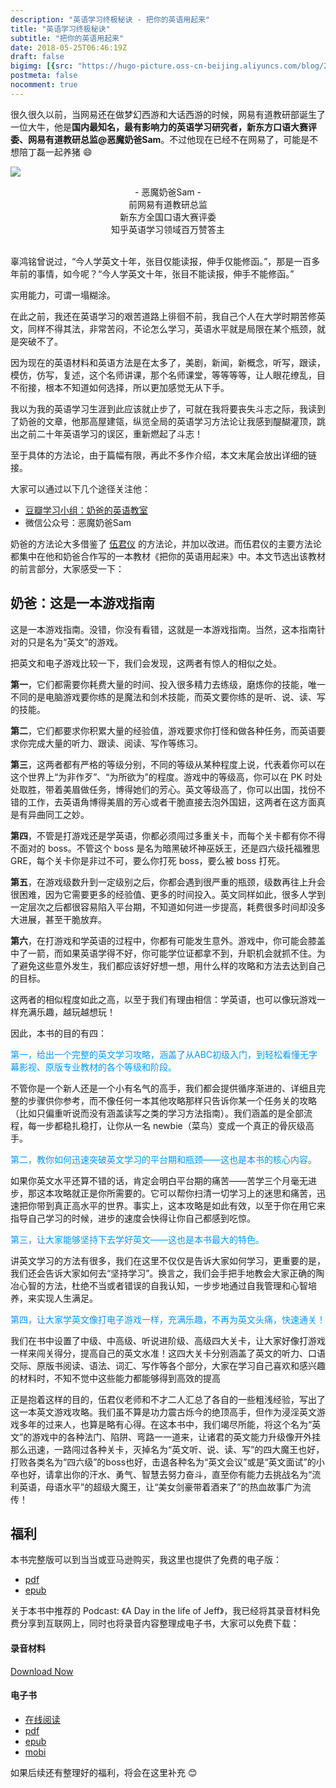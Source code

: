 ```yaml
---
description: "英语学习终极秘诀 - 把你的英语用起来"
title: "英语学习终极秘诀"
subtitle: "把你的英语用起来"
date: 2018-05-25T06:46:19Z
draft: false
bigimg: [{src: "https://hugo-picture.oss-cn-beijing.aliyuncs.com/blog/2019-04-27-080627.jpg"}]
postmeta: false
nocomment: true
---
```


很久很久以前，当网易还在做梦幻西游和大话西游的时候，网易有道教研部诞生了一位大牛，他是**国内最知名，最有影响力的英语学习研究者，新东方口语大赛评委、网易有道教研总监<span id="inline-purple">@恶魔奶爸Sam</span>**。不过他现在已经不在网易了，可能是不想陪丁磊一起养猪 :smile:

![](https://hugo-picture.oss-cn-beijing.aliyuncs.com/images/naiba.png?x-oss-process=image/resize,w_400)
<center>- 恶魔奶爸Sam -</center>
<center>前网易有道教研总监</center>
<center>新东方全国口语大赛评委</center>
<center>知乎英语学习领域百万赞答主</center>

<br />

辜鸿铭曾说过，“今人学英文十年，张目仅能读报，伸手仅能修函。”，那是一百多年前的事情，如今呢？“今人学英文十年，张目不能读报，伸手不能修函。”

实用能力，可谓一塌糊涂。

在此之前，我还在英语学习的艰苦道路上徘徊不前，我自己个人在大学时期苦修英文，同样不得其法，非常苦闷，不论怎么学习，英语水平就是局限在某个瓶颈，就是突破不了。

因为现在的英语材料和英语方法是在太多了，美剧，新闻，新概念，听写，跟读，模仿，仿写，复述，这个名师讲课，那个名师课堂，等等等等，让人眼花缭乱，目不衔接，根本不知道如何选择，所以更加感觉无从下手。

我以为我的英语学习生涯到此应该就止步了，可就在我将要丧失斗志之际，我读到了奶爸的文章，他那高屋建瓴，纵览全局的英语学习方法论让我感到醍醐灌顶，跳出之前二十年英语学习的误区，重新燃起了斗志！

至于具体的方法论，由于篇幅有限，再此不多作介绍，本文末尾会放出详细的链接。

大家可以通过以下几个途径关注他：

+ [豆瓣学习小组：奶爸的英语教室](https://site.douban.com/195274/)
+ 微信公众号：恶魔奶爸Sam

奶爸的方法论大多借鉴了 [伍君仪](http://blog.sina.com.cn/u/1264366955) 的方法论，并加以改进。而伍君仪的主要方法论都集中在他和奶爸合作写的一本教材《把你的英语用起来》中。本文节选出该教材的前言部分，大家感受一下：

## 奶爸：这是一本游戏指南

这是一本游戏指南。没错，你没有看错，这就是一本游戏指南。当然，这本指南针对的只是名为“英文”的游戏。

把英文和电子游戏比较一下，我们会发现，这两者有惊人的相似之处。

**第一**，它们都需要你耗费大量的时间、投入很多精力去练级，磨炼你的技能，唯一不同的是电脑游戏要你练的是魔法和剑术技能，而英文要你练的是听、说、读、写的技能。

**第二**，它们都要求你积累大量的经验值，游戏要求你打怪和做各种任务，而英语要求你完成大量的听力、跟读、阅读、写作等练习。

**第三**，这两者都有严格的等级分别，不同的等级从某种程度上说，代表着你可以在这个世界上“为非作歹”、“为所欲为”的程度。游戏中的等级高，你可以在 PK 时处处取胜，带着美眉做任务，博得她们的芳心。英文等级高了，你可以出国，找份不错的工作，去英语角博得美眉的芳心或者干脆直接去泡外国妞，这两者在这方面真是有异曲同工之妙。

**第四**，不管是打游戏还是学英语，你都必须闯过多重关卡，而每个关卡都有你不得不面对的 boss。不管这个 boss 是名为暗黑破坏神巫妖王，还是四六级托福雅思 GRE，每个关卡你是非过不可，要么你打死 boss，要么被 boss 打死。

**第五**，在游戏级数升到一定级别之后，你都会遇到很严重的瓶颈，级数再往上升会很困难，因为它需要更多的经验值、更多的时间投入。英文同样如此，很多人学到一定层次之后都很容易陷入平台期，不知道如何进一步提高，耗费很多时间却没多大进展，甚至干脆放弃。

**第六**，在打游戏和学英语的过程中，你都有可能发生意外。游戏中，你可能会膝盖中了一箭，而如果英语学得不好，你可能学位证都拿不到，升职机会就抓不住。为了避免这些意外发生，我们都应该好好想一想，用什么样的攻略和方法去达到自己的目标。

这两者的相似程度如此之高，以至于我们有理由相信：学英语，也可以像玩游戏一样充满乐趣，越玩越想玩！

因此，本书的目的有四：

<font color=#0099ff>第一，给出一个完整的英文学习攻略，涵盖了从ABC初级入门，到轻松看懂无字幕影视、原版专业教材的各个等级和阶段。</font>

不管你是一个新人还是一个小有名气的高手，我们都会提供循序渐进的、详细且完整的步骤供你参考，而不像任何一本其他攻略那样只告诉你某一个任务关的攻略（比如只偏重听说而没有涵盖读写之类的学习方法指南）。我们涵盖的是全部流程，每一步都稳扎稳打，让你从一名 newbie（菜鸟）变成一个真正的骨灰级高手。

<font color=#0099ff>第二，教你如何迅速突破英文学习的平台期和瓶颈——这也是本书的核心内容。</font>

如果你英文水平还算不错的话，肯定会明白平台期的痛苦——苦学三个月毫无进步，那这本攻略就正是你所需要的。它可以帮你扫清一切学习上的迷思和痛苦，迅速把你带到真正高水平的世界。事实上，这本攻略是如此有效，以至于你在用它来指导自己学习的时候，进步的速度会快得让你自己都感到吃惊。

<font color=#0099ff>第三，让大家能够坚持下去学好英文——这也是本书最大的特色。</font>

讲英文学习的方法有很多，我们在这里不仅仅是告诉大家如何学习，更重要的是，我们还会告诉大家如何去“坚持学习”。换言之，我们会手把手地教会大家正确的陶冶心智的方法，杜绝不当或者错误的自我认知，一步步地通过自我管理和心智培养，来实现人生满足。

<font color=#0099ff>第四，让大家学英文像打电子游戏一样，充满乐趣，不再为英文头痛，快速通关！</font>

我们在书中设置了中级、中高级、听说进阶级、高级四大关卡，让大家好像打游戏一样来闯关得分，提高自己的英文水准！这四大关卡分别涵盖了英文的听力、口语交际、原版书阅读、语法、词汇、写作等各个部分，大家在学习自己喜欢和感兴趣的材料时，不知不觉中这些能力都能够得到高效的提高

正是抱着这样的目的，伍君仪老师和不才二人汇总了各自的一些粗浅经验，写出了这一本英文游戏攻略。我们虽不算是功力震古烁今的绝顶高手，但作为浸淫英文游戏多年的过来人，也算是略有心得。在这本书中，我们竭尽所能，将这个名为“英文”的游戏中的各种法门、陷阱、弯路一一道来，让诸君的英文能力升级像开外挂那么迅速，一路闯过各种关卡，灭掉名为“英文听、说、读、写”的四大魔王也好，打败各类名为“四六级”的boss也好，击退各种名为“英文会议”或是“英文面试”的小卒也好，请拿出你的汗水、勇气、智慧去努力奋斗，直至你有能力去挑战名为“流利英语，母语水平”的超级大魔王，让“美女剑豪带着酒来了”的热血故事广为流传！

## 福利

本书完整版可以到当当或亚马逊购买，我这里也提供了免费的电子版：

+ [pdf](http://default-1252251317.cossh.myqcloud.com/%E6%8A%8A%E4%BD%A0%E7%9A%84%E8%8B%B1%E8%AF%AD%E7%94%A8%E8%B5%B7%E6%9D%A5.pdf)
+ [epub](http://default-1252251317.cossh.myqcloud.com/%E6%8A%8A%E4%BD%A0%E7%9A%84%E8%8B%B1%E8%AF%AD%E7%94%A8%E8%B5%B7%E6%9D%A5.epub)

关于本书中推荐的 Podcast: 《A Day in the life of Jeff》，我已经将其录音材料免费分享到互联网上，同时也将录音内容整理成电子书，大家可以免费下载：

#### 录音材料

<a id="download" href="https://pan.baidu.com/s/1K0v274ULsghYmjjyWe93Bw"><i class="fa fa-download"></i><span> Download Now</span>
</a>

#### 电子书

+ [在线阅读](https://fuckcloudnative.io/a-day-in-the-life-of-jeff/)
+ [pdf](http://default-1252251317.cossh.myqcloud.com/a-day-in-the-life-of-jeff.pdf)
+ [epub](http://default-1252251317.cossh.myqcloud.com/a-day-in-the-life-of-jeff.epub)
+ [mobi](http://default-1252251317.cossh.myqcloud.com/a-day-in-the-life-of-jeff.mobi)

如果后续还有整理好的福利，将会在这里补充 :blush:

